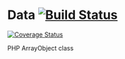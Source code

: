 # Data [![Build Status](https://travis-ci.org/SmetDenis/Data.svg)](https://travis-ci.org/SmetDenis/Data)
[![Coverage Status](https://coveralls.io/repos/SmetDenis/Data/badge.svg?branch=master&service=github)](https://coveralls.io/github/SmetDenis/Data?branch=master)

PHP ArrayObject class
